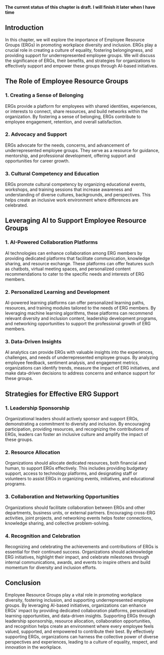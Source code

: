 **The current status of this chapter is draft. I will finish it later when I have time**

Introduction
------------

In this chapter, we will explore the importance of Employee Resource Groups (ERGs) in promoting workplace diversity and inclusion. ERGs play a crucial role in creating a culture of equality, fostering belongingness, and providing support for underrepresented employee groups. We will discuss the significance of ERGs, their benefits, and strategies for organizations to effectively support and empower these groups through AI-based initiatives.

The Role of Employee Resource Groups
------------------------------------

### 1. Creating a Sense of Belonging

ERGs provide a platform for employees with shared identities, experiences, or interests to connect, share resources, and build networks within the organization. By fostering a sense of belonging, ERGs contribute to employee engagement, retention, and overall satisfaction.

### 2. Advocacy and Support

ERGs advocate for the needs, concerns, and advancement of underrepresented employee groups. They serve as a resource for guidance, mentorship, and professional development, offering support and opportunities for career growth.

### 3. Cultural Competency and Education

ERGs promote cultural competency by organizing educational events, workshops, and training sessions that increase awareness and understanding of diverse cultures, backgrounds, and perspectives. This helps create an inclusive work environment where differences are celebrated.

Leveraging AI to Support Employee Resource Groups
-------------------------------------------------

### 1. AI-Powered Collaboration Platforms

AI technologies can enhance collaboration among ERG members by providing dedicated platforms that facilitate communication, knowledge sharing, and resource exchange. These platforms can offer features such as chatbots, virtual meeting spaces, and personalized content recommendations to cater to the specific needs and interests of ERG members.

### 2. Personalized Learning and Development

AI-powered learning platforms can offer personalized learning paths, resources, and training modules tailored to the needs of ERG members. By leveraging machine learning algorithms, these platforms can recommend relevant diversity and inclusion content, leadership development programs, and networking opportunities to support the professional growth of ERG members.

### 3. Data-Driven Insights

AI analytics can provide ERGs with valuable insights into the experiences, challenges, and needs of underrepresented employee groups. By analyzing employee feedback, sentiment analysis, and engagement metrics, organizations can identify trends, measure the impact of ERG initiatives, and make data-driven decisions to address concerns and enhance support for these groups.

Strategies for Effective ERG Support
------------------------------------

### 1. Leadership Sponsorship

Organizational leaders should actively sponsor and support ERGs, demonstrating a commitment to diversity and inclusion. By encouraging participation, providing resources, and recognizing the contributions of ERGs, leaders can foster an inclusive culture and amplify the impact of these groups.

### 2. Resource Allocation

Organizations should allocate dedicated resources, both financial and human, to support ERGs effectively. This includes providing budgetary support, access to technology platforms, and designating staff or volunteers to assist ERGs in organizing events, initiatives, and educational programs.

### 3. Collaboration and Networking Opportunities

Organizations should facilitate collaboration between ERGs and other departments, business units, or external partners. Encouraging cross-ERG activities, joint projects, and networking events helps foster connections, knowledge sharing, and collective problem-solving.

### 4. Recognition and Celebration

Recognizing and celebrating the achievements and contributions of ERGs is essential for their continued success. Organizations should acknowledge ERG initiatives, highlight their impact, and celebrate milestones through internal communications, awards, and events to inspire others and build momentum for diversity and inclusion efforts.

Conclusion
----------

Employee Resource Groups play a vital role in promoting workplace diversity, fostering inclusion, and supporting underrepresented employee groups. By leveraging AI-based initiatives, organizations can enhance ERGs' impact by providing dedicated collaboration platforms, personalized learning opportunities, and data-driven insights. Supporting ERGs through leadership sponsorship, resource allocation, collaboration opportunities, and recognition helps create an environment where every employee feels valued, supported, and empowered to contribute their best. By effectively supporting ERGs, organizations can harness the collective power of diverse perspectives and experiences, leading to a culture of equality, respect, and innovation in the workplace.
